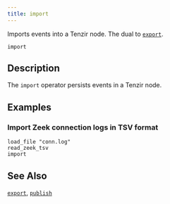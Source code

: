 ```yaml
---
title: import
---
```


Imports events into a Tenzir node. The dual to [`export`](/reference/operators/export).

```tql
import
```

## Description

The `import` operator persists events in a Tenzir node.

## Examples

### Import Zeek connection logs in TSV format

```tql
load_file "conn.log"
read_zeek_tsv
import
```

## See Also

[`export`](/reference/operators/export),
[`publish`](/reference/operators/publish)
